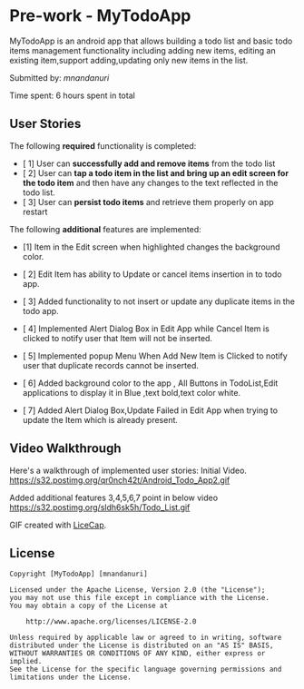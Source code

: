 # Pre-work - MyTodoApp

MyTodoApp is an android app that allows building a todo list and basic todo items management functionality including adding new items, editing an existing item,support adding,updating only new items in the list.

Submitted by: *mnandanuri*

Time spent: 6 hours spent in total

## User Stories

The following **required** functionality is completed:

* [ 1] User can **successfully add and remove items** from the todo list
* [ 2] User can **tap a todo item in the list and bring up an edit screen for the todo item** and then have any changes to the text reflected in the todo list.
* [ 3] User can **persist todo items** and retrieve them properly on app restart



The following **additional** features are implemented:
* [1] Item in the Edit screen when highlighted changes the background color.

* [ 2] Edit Item has ability to Update or cancel items  insertion in to todo app.

* [ 3] Added functionality to not insert  or update any duplicate items in the todo app.

* [ 4] Implemented Alert Dialog Box in Edit App while Cancel Item is clicked to notify user that Item will not be inserted.

* [ 5] Implemented popup Menu When Add New Item is Clicked to notify user that duplicate records cannot be inserted.

* [ 6] Added background color to the app , All Buttons in TodoList,Edit applications to display it in Blue ,text bold,text color white.

* [ 7] Added Alert Dialog Box,Update Failed  in Edit App when trying to update the Item which is already present.




## Video Walkthrough 
Here's a walkthrough of implemented user stories:
Initial Video.
https://s32.postimg.org/qr0nch42t/Android_Todo_App2.gif

Added additional features 3,4,5,6,7 point in below video
https://s32.postimg.org/sldh6sk5h/Todo_List.gif



GIF created with [LiceCap](http://www.cockos.com/licecap/).


## License

    Copyright [MyTodoApp] [mnandanuri]

    Licensed under the Apache License, Version 2.0 (the "License");
    you may not use this file except in compliance with the License.
    You may obtain a copy of the License at

        http://www.apache.org/licenses/LICENSE-2.0

    Unless required by applicable law or agreed to in writing, software
    distributed under the License is distributed on an "AS IS" BASIS,
    WITHOUT WARRANTIES OR CONDITIONS OF ANY KIND, either express or implied.
    See the License for the specific language governing permissions and
    limitations under the License.
